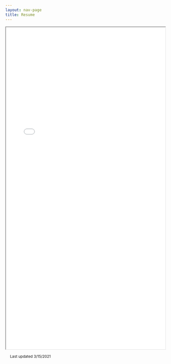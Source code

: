 ```yaml
---
layout: nav-page
title: Resume
---
```


<iframe src="public/images/Lavoie_Resume.pdf" width="100%" height="1015px"></iframe>

<small class="message" style="padding: 15px; margin: 5px 0px 10px 0px"> Last updated 3/15/2021 </small>


